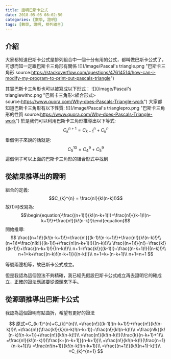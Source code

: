 ```yaml
---
title: 證明巴斯卡公式
date: 2018-05-05 08:02:50
categories: [數學, 證明]
tags: [數學, 證明, 排列組合]
---
```

## 介紹
大家都知道巴斯卡公式是排列組合中一個十分有用的公式，都叫做巴斯卡公式了，可想而知一定跟巴斯卡三角形有關係
![](/image/Pascal's triangle.png "巴斯卡三角形  source:https://stackoverflow.com/questions/47614514/how-can-i-modify-my-program-to-print-out-pascals-triangle")
<!-- more -->
其實巴斯卡三角形也可以被寫成以下形式：
![](/image/Pascal's trianglewithc.png "巴斯卡三角形<組合形式> source:https://www.quora.com/Why-does-Pascals-Triangle-work")
大家都知道巴斯卡三角形有以下性質:
![](/image/Pascal's trianglepro.png "巴斯卡三角形的性質 source:https://www.quora.com/Why-does-Pascals-Triangle-work")
於是我們可以利用巴斯卡三角形推導出以下等式:
$$\begin{equation}C_{k}^{n+1} = C_{k-1}^{n}+C_{k}^{n}\end{equation}$$
舉個例子來說的話就是:
$$C_{5}^{10} = C_{4}^{9}+C_{5}^{9}$$
這個例子可以上面的巴斯卡三角形的組合形式中找到
## 從結果推導出的證明
組合的定義:
$$C_{k}^{n} = \frac{n!}{k!(n-k)!}$$
故(1)可改寫為:
$$\begin{equation}\frac{(n+1)!}{k!(n-k+1)!}=\frac{n!}{(k-1)!(n-k+1)!}+\frac{n!}{k!(n-k)!}\end{equation}$$
開始推導:
$$
\frac{(n+1)!}{k!(n-k+1)!}=\frac{n!}{(k-1)!(n-k+1)!}+\frac{n!}{k!(n-k)!}\\
(n+1)!=\frac{n!k!}{(k-1)!}+\frac{n!(n-k+1)!}{(n-k)!}\\
\frac{(n+1)!}{n!}=\frac{k!}{(k-1)!}+\frac{(n-k+1)!}{(n-k)!}\\
n+1=\frac{k!}{(k-1)!}+\frac{(n-k+1)!}{(n-k)!}\\
n+1=k+\frac{(n-k)!(n-k+1)}{(n-k)!}\\
n+1=k+(n-k+1)\\
n+1=n+1
$$

等號兩邊相等，故巴斯卡公式成立。

但是我認為這個證法不夠精確，我已經先假設巴斯卡公式成立再去證明它的確成立，正確的證法應該要從源頭來下手。

## 從源頭推導出巴斯卡公式
我認為這個證明有點曲折，希望有更好的證法

$$
原式=C_{k-1}^{n}+C_{k}^{n}\\
=\frac{n!}{(k-1)!(n-k+1)!}+\frac{n!}{k!(n-k)!}\\
=\frac{n!}{\frac{k!}{k}(n-k)!(n-k+1)}+\frac{n!}{k!(n-k)!}\\
=\frac{n!k}{k!(n-k)!(n-k+1)}+\frac{n!}{k!(n-k)!}\\
=\frac{n!}{k!(n-k)!}(\frac{k}{n-k+1}+1)\\
=\frac{n!}{k!(n-k)!}(\frac{k+(n-k+1)}{n-k+1})\\
=\frac{n!}{k!(n-k)!}(\frac{n+1}{n-k+1})\\
=\frac{n!(n+1)}{k!(n-k)!(n-k+1)}\\
=\frac{(n+1)!}{k!((n+1)-k)!}\\
=C_{k}^{n+1}
$$
